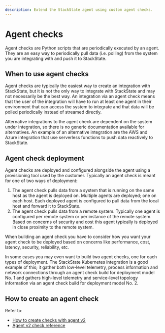 ```yaml
---
description: Extend the StackState agent using custom agent checks.
---
```


# Agent checks

Agent checks are Python scripts that are periodically executed by an agent. They are an easy way to periodically pull data \(i.e. polling\) from the system you are integrating with and push it to StackState.

## When to use agent checks

Agent checks are typically the easiest way to create an integration with StackState, but it is not the only way to integrate with StackState and may not necessarily be the best way. An integration via an agent check means that the user of the integration will have to run at least one agent in their environment that can access the system to integrate and that data will be polled periodically instead of streamed directly.

Alternative integrations to the agent check are dependent on the system under integration, so there is no generic documentation available for alternatives. An example of an alternative integration are the AWS and Azure integration that use serverless functions to push data reactively to StackState.

## Agent check deployment

Agent checks are deployed and configured alongside the agent using a provisioning tool used by the customer. Typically an agent check is meant for one of two ways of deployment:

1. The agent check pulls data from a system that is running on the same host as the agent is deployed on. Multiple agents are deployed; one on each host. Each deployed agent is configured to pull data from the local host and forward it to StackState.
2. The agent check pulls data from a remote system. Typically one agent is configured per remote system or per instance of the remote system. Based on concerns of security and cost this agent typically is deployed in close proximity to the remote system.

When building an agent check you have to consider how you want your agent check to be deployed based on concerns like performance, cost, latency, security, reliability, etc.

In some cases you may even want to build two agent checks, one for each types of deployment. The StackState Kubernetes integration is a good example of this; it gather both low-level telemetry, process information and network connections through an agent check build for deployment model No. 1 and gathers high-level telemetry and service-level topology information via an agent check build for deployment model No. 2.

## How to create an agent check

Refer to:

* [How to create checks with agent v2](/develop/developer-guides/agent_check/how_to_develop_agent_checks.md) 
* [Agent v2 check reference](/develop/developer-guides/agent_check/checks_in_agent_v2.md)

